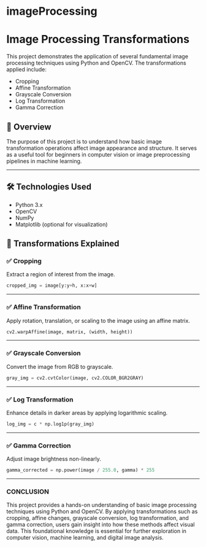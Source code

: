 # imageProcessing
# Image Processing Transformations

This project demonstrates the application of several fundamental image processing techniques using Python and OpenCV. The transformations applied include:

- Cropping
- Affine Transformation
- Grayscale Conversion
- Log Transformation
- Gamma Correction

## 📌 Overview

The purpose of this project is to understand how basic image transformation operations affect image appearance and structure. It serves as a useful tool for beginners in computer vision or image preprocessing pipelines in machine learning.

---

## 🛠️ Technologies Used

- Python 3.x
- OpenCV
- NumPy
- Matplotlib (optional for visualization)



## 🔄 Transformations Explained

### ✅ Cropping
Extract a region of interest from the image.

```python
cropped_img = image[y:y+h, x:x+w]
```

---

### ✅ Affine Transformation
Apply rotation, translation, or scaling to the image using an affine matrix.

```python
cv2.warpAffine(image, matrix, (width, height))
```

---

### ✅ Grayscale Conversion
Convert the image from RGB to grayscale.

```python
gray_img = cv2.cvtColor(image, cv2.COLOR_BGR2GRAY)
```

---

### ✅ Log Transformation
Enhance details in darker areas by applying logarithmic scaling.

```python
log_img = c * np.log1p(gray_img)
```

---

### ✅ Gamma Correction
Adjust image brightness non-linearly.

```python
gamma_corrected = np.power(image / 255.0, gamma) * 255
```

---
### CONCLUSION
This project provides a hands-on understanding of basic image processing techniques using Python and OpenCV. By applying transformations such as cropping, affine changes, grayscale conversion, log transformation, and gamma correction, users gain insight into how these methods affect visual data. This foundational knowledge is essential for further exploration in computer vision, machine learning, and digital image analysis.
